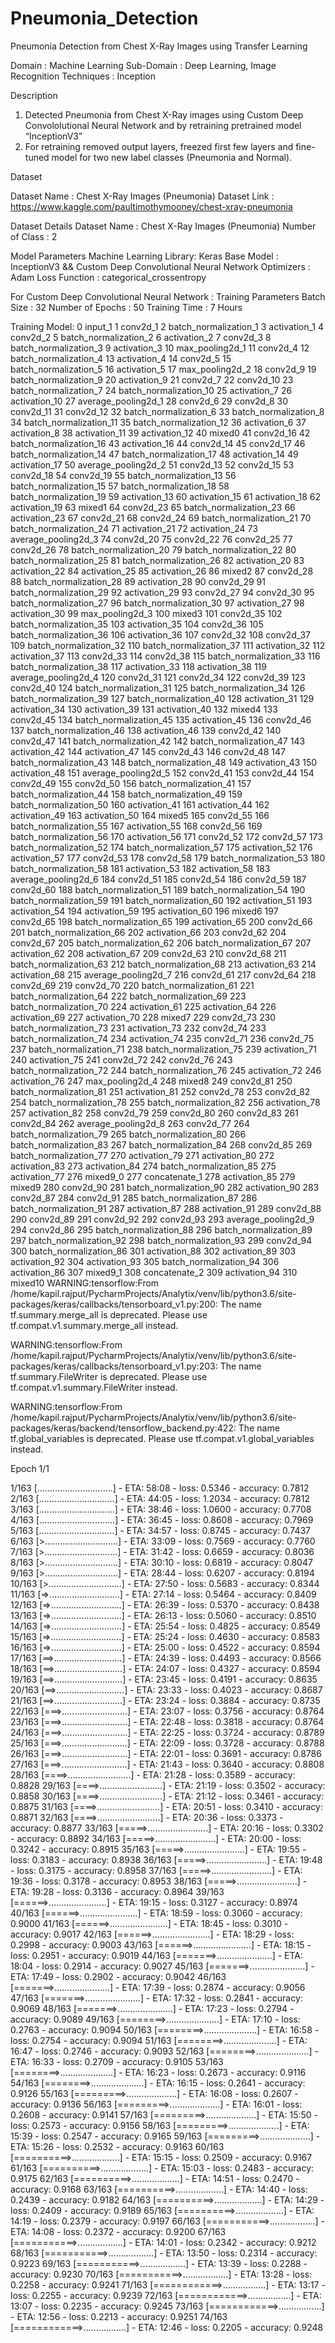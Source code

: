 # Pneumonia_Detection
Pneumonia Detection from Chest X-Ray Images using Transfer Learning

Domain             : Machine Learning
Sub-Domain         : Deep Learning, Image Recognition
Techniques         : Inception


Description

1. Detected Pneumonia from Chest X-Ray images using Custom Deep Convololutional Neural Network and by retraining pretrained model “InceptionV3” 
2. For retraining removed output layers, freezed first few layers and fine-tuned model for two new label classes (Pneumonia and Normal).



Dataset

Dataset Name     : Chest X-Ray Images (Pneumonia)
Dataset Link     : https://www.kaggle.com/paultimothymooney/chest-xray-pneumonia


Dataset Details
Dataset Name            : Chest X-Ray Images (Pneumonia)
Number of Class         : 2


Model Parameters
Machine Learning Library: Keras
Base Model              : InceptionV3 && Custom Deep Convolutional Neural Network
Optimizers              : Adam
Loss Function           : categorical_crossentropy

For Custom Deep Convolutional Neural Network : 
Training Parameters
Batch Size              : 32
Number of Epochs        : 50
Training Time           : 7 Hours



Training Model:
0 input_1
1 conv2d_1
2 batch_normalization_1
3 activation_1
4 conv2d_2
5 batch_normalization_2
6 activation_2
7 conv2d_3
8 batch_normalization_3
9 activation_3
10 max_pooling2d_1
11 conv2d_4
12 batch_normalization_4
13 activation_4
14 conv2d_5
15 batch_normalization_5
16 activation_5
17 max_pooling2d_2
18 conv2d_9
19 batch_normalization_9
20 activation_9
21 conv2d_7
22 conv2d_10
23 batch_normalization_7
24 batch_normalization_10
25 activation_7
26 activation_10
27 average_pooling2d_1
28 conv2d_6
29 conv2d_8
30 conv2d_11
31 conv2d_12
32 batch_normalization_6
33 batch_normalization_8
34 batch_normalization_11
35 batch_normalization_12
36 activation_6
37 activation_8
38 activation_11
39 activation_12
40 mixed0
41 conv2d_16
42 batch_normalization_16
43 activation_16
44 conv2d_14
45 conv2d_17
46 batch_normalization_14
47 batch_normalization_17
48 activation_14
49 activation_17
50 average_pooling2d_2
51 conv2d_13
52 conv2d_15
53 conv2d_18
54 conv2d_19
55 batch_normalization_13
56 batch_normalization_15
57 batch_normalization_18
58 batch_normalization_19
59 activation_13
60 activation_15
61 activation_18
62 activation_19
63 mixed1
64 conv2d_23
65 batch_normalization_23
66 activation_23
67 conv2d_21
68 conv2d_24
69 batch_normalization_21
70 batch_normalization_24
71 activation_21
72 activation_24
73 average_pooling2d_3
74 conv2d_20
75 conv2d_22
76 conv2d_25
77 conv2d_26
78 batch_normalization_20
79 batch_normalization_22
80 batch_normalization_25
81 batch_normalization_26
82 activation_20
83 activation_22
84 activation_25
85 activation_26
86 mixed2
87 conv2d_28
88 batch_normalization_28
89 activation_28
90 conv2d_29
91 batch_normalization_29
92 activation_29
93 conv2d_27
94 conv2d_30
95 batch_normalization_27
96 batch_normalization_30
97 activation_27
98 activation_30
99 max_pooling2d_3
100 mixed3
101 conv2d_35
102 batch_normalization_35
103 activation_35
104 conv2d_36
105 batch_normalization_36
106 activation_36
107 conv2d_32
108 conv2d_37
109 batch_normalization_32
110 batch_normalization_37
111 activation_32
112 activation_37
113 conv2d_33
114 conv2d_38
115 batch_normalization_33
116 batch_normalization_38
117 activation_33
118 activation_38
119 average_pooling2d_4
120 conv2d_31
121 conv2d_34
122 conv2d_39
123 conv2d_40
124 batch_normalization_31
125 batch_normalization_34
126 batch_normalization_39
127 batch_normalization_40
128 activation_31
129 activation_34
130 activation_39
131 activation_40
132 mixed4
133 conv2d_45
134 batch_normalization_45
135 activation_45
136 conv2d_46
137 batch_normalization_46
138 activation_46
139 conv2d_42
140 conv2d_47
141 batch_normalization_42
142 batch_normalization_47
143 activation_42
144 activation_47
145 conv2d_43
146 conv2d_48
147 batch_normalization_43
148 batch_normalization_48
149 activation_43
150 activation_48
151 average_pooling2d_5
152 conv2d_41
153 conv2d_44
154 conv2d_49
155 conv2d_50
156 batch_normalization_41
157 batch_normalization_44
158 batch_normalization_49
159 batch_normalization_50
160 activation_41
161 activation_44
162 activation_49
163 activation_50
164 mixed5
165 conv2d_55
166 batch_normalization_55
167 activation_55
168 conv2d_56
169 batch_normalization_56
170 activation_56
171 conv2d_52
172 conv2d_57
173 batch_normalization_52
174 batch_normalization_57
175 activation_52
176 activation_57
177 conv2d_53
178 conv2d_58
179 batch_normalization_53
180 batch_normalization_58
181 activation_53
182 activation_58
183 average_pooling2d_6
184 conv2d_51
185 conv2d_54
186 conv2d_59
187 conv2d_60
188 batch_normalization_51
189 batch_normalization_54
190 batch_normalization_59
191 batch_normalization_60
192 activation_51
193 activation_54
194 activation_59
195 activation_60
196 mixed6
197 conv2d_65
198 batch_normalization_65
199 activation_65
200 conv2d_66
201 batch_normalization_66
202 activation_66
203 conv2d_62
204 conv2d_67
205 batch_normalization_62
206 batch_normalization_67
207 activation_62
208 activation_67
209 conv2d_63
210 conv2d_68
211 batch_normalization_63
212 batch_normalization_68
213 activation_63
214 activation_68
215 average_pooling2d_7
216 conv2d_61
217 conv2d_64
218 conv2d_69
219 conv2d_70
220 batch_normalization_61
221 batch_normalization_64
222 batch_normalization_69
223 batch_normalization_70
224 activation_61
225 activation_64
226 activation_69
227 activation_70
228 mixed7
229 conv2d_73
230 batch_normalization_73
231 activation_73
232 conv2d_74
233 batch_normalization_74
234 activation_74
235 conv2d_71
236 conv2d_75
237 batch_normalization_71
238 batch_normalization_75
239 activation_71
240 activation_75
241 conv2d_72
242 conv2d_76
243 batch_normalization_72
244 batch_normalization_76
245 activation_72
246 activation_76
247 max_pooling2d_4
248 mixed8
249 conv2d_81
250 batch_normalization_81
251 activation_81
252 conv2d_78
253 conv2d_82
254 batch_normalization_78
255 batch_normalization_82
256 activation_78
257 activation_82
258 conv2d_79
259 conv2d_80
260 conv2d_83
261 conv2d_84
262 average_pooling2d_8
263 conv2d_77
264 batch_normalization_79
265 batch_normalization_80
266 batch_normalization_83
267 batch_normalization_84
268 conv2d_85
269 batch_normalization_77
270 activation_79
271 activation_80
272 activation_83
273 activation_84
274 batch_normalization_85
275 activation_77
276 mixed9_0
277 concatenate_1
278 activation_85
279 mixed9
280 conv2d_90
281 batch_normalization_90
282 activation_90
283 conv2d_87
284 conv2d_91
285 batch_normalization_87
286 batch_normalization_91
287 activation_87
288 activation_91
289 conv2d_88
290 conv2d_89
291 conv2d_92
292 conv2d_93
293 average_pooling2d_9
294 conv2d_86
295 batch_normalization_88
296 batch_normalization_89
297 batch_normalization_92
298 batch_normalization_93
299 conv2d_94
300 batch_normalization_86
301 activation_88
302 activation_89
303 activation_92
304 activation_93
305 batch_normalization_94
306 activation_86
307 mixed9_1
308 concatenate_2
309 activation_94
310 mixed10
WARNING:tensorflow:From /home/kapil.rajput/PycharmProjects/Analytix/venv/lib/python3.6/site-packages/keras/callbacks/tensorboard_v1.py:200: The name tf.summary.merge_all is deprecated. Please use tf.compat.v1.summary.merge_all instead.

WARNING:tensorflow:From /home/kapil.rajput/PycharmProjects/Analytix/venv/lib/python3.6/site-packages/keras/callbacks/tensorboard_v1.py:203: The name tf.summary.FileWriter is deprecated. Please use tf.compat.v1.summary.FileWriter instead.

WARNING:tensorflow:From /home/kapil.rajput/PycharmProjects/Analytix/venv/lib/python3.6/site-packages/keras/backend/tensorflow_backend.py:422: The name tf.global_variables is deprecated. Please use tf.compat.v1.global_variables instead.

Epoch 1/1

  1/163 [..............................] - ETA: 58:08 - loss: 0.5346 - accuracy: 0.7812
  2/163 [..............................] - ETA: 44:05 - loss: 1.2034 - accuracy: 0.7812
  3/163 [..............................] - ETA: 38:46 - loss: 1.0600 - accuracy: 0.7708
  4/163 [..............................] - ETA: 36:45 - loss: 0.8608 - accuracy: 0.7969
  5/163 [..............................] - ETA: 34:57 - loss: 0.8745 - accuracy: 0.7437
  6/163 [>.............................] - ETA: 33:09 - loss: 0.7569 - accuracy: 0.7760
  7/163 [>.............................] - ETA: 31:42 - loss: 0.6659 - accuracy: 0.8036
  8/163 [>.............................] - ETA: 30:10 - loss: 0.6819 - accuracy: 0.8047
  9/163 [>.............................] - ETA: 28:44 - loss: 0.6207 - accuracy: 0.8194
 10/163 [>.............................] - ETA: 27:50 - loss: 0.5683 - accuracy: 0.8344
 11/163 [=>............................] - ETA: 27:14 - loss: 0.5464 - accuracy: 0.8409
 12/163 [=>............................] - ETA: 26:39 - loss: 0.5370 - accuracy: 0.8438
 13/163 [=>............................] - ETA: 26:13 - loss: 0.5060 - accuracy: 0.8510
 14/163 [=>............................] - ETA: 25:54 - loss: 0.4825 - accuracy: 0.8549
 15/163 [=>............................] - ETA: 25:24 - loss: 0.4630 - accuracy: 0.8583
 16/163 [=>............................] - ETA: 25:00 - loss: 0.4522 - accuracy: 0.8594
 17/163 [==>...........................] - ETA: 24:39 - loss: 0.4493 - accuracy: 0.8566
 18/163 [==>...........................] - ETA: 24:07 - loss: 0.4327 - accuracy: 0.8594
 19/163 [==>...........................] - ETA: 23:45 - loss: 0.4191 - accuracy: 0.8635
 20/163 [==>...........................] - ETA: 23:33 - loss: 0.4023 - accuracy: 0.8687
 21/163 [==>...........................] - ETA: 23:24 - loss: 0.3884 - accuracy: 0.8735
 22/163 [===>..........................] - ETA: 23:07 - loss: 0.3756 - accuracy: 0.8764
 23/163 [===>..........................] - ETA: 22:48 - loss: 0.3818 - accuracy: 0.8764
 24/163 [===>..........................] - ETA: 22:25 - loss: 0.3724 - accuracy: 0.8789
 25/163 [===>..........................] - ETA: 22:09 - loss: 0.3728 - accuracy: 0.8788
 26/163 [===>..........................] - ETA: 22:01 - loss: 0.3691 - accuracy: 0.8786
 27/163 [===>..........................] - ETA: 21:43 - loss: 0.3640 - accuracy: 0.8808
 28/163 [====>.........................] - ETA: 21:28 - loss: 0.3589 - accuracy: 0.8828
 29/163 [====>.........................] - ETA: 21:19 - loss: 0.3502 - accuracy: 0.8858
 30/163 [====>.........................] - ETA: 21:12 - loss: 0.3461 - accuracy: 0.8875
 31/163 [====>.........................] - ETA: 20:51 - loss: 0.3410 - accuracy: 0.8871
 32/163 [====>.........................] - ETA: 20:36 - loss: 0.3373 - accuracy: 0.8877
 33/163 [=====>........................] - ETA: 20:16 - loss: 0.3302 - accuracy: 0.8892
 34/163 [=====>........................] - ETA: 20:00 - loss: 0.3242 - accuracy: 0.8915
 35/163 [=====>........................] - ETA: 19:55 - loss: 0.3183 - accuracy: 0.8938
 36/163 [=====>........................] - ETA: 19:48 - loss: 0.3175 - accuracy: 0.8958
 37/163 [=====>........................] - ETA: 19:36 - loss: 0.3178 - accuracy: 0.8953
 38/163 [=====>........................] - ETA: 19:28 - loss: 0.3136 - accuracy: 0.8964
 39/163 [======>.......................] - ETA: 19:15 - loss: 0.3127 - accuracy: 0.8974
 40/163 [======>.......................] - ETA: 18:59 - loss: 0.3060 - accuracy: 0.9000
 41/163 [======>.......................] - ETA: 18:45 - loss: 0.3010 - accuracy: 0.9017
 42/163 [======>.......................] - ETA: 18:29 - loss: 0.2998 - accuracy: 0.9003
 43/163 [======>.......................] - ETA: 18:15 - loss: 0.2951 - accuracy: 0.9019
 44/163 [=======>......................] - ETA: 18:04 - loss: 0.2914 - accuracy: 0.9027
 45/163 [=======>......................] - ETA: 17:49 - loss: 0.2902 - accuracy: 0.9042
 46/163 [=======>......................] - ETA: 17:39 - loss: 0.2874 - accuracy: 0.9056
 47/163 [=======>......................] - ETA: 17:32 - loss: 0.2841 - accuracy: 0.9069
 48/163 [=======>......................] - ETA: 17:23 - loss: 0.2794 - accuracy: 0.9089
 49/163 [========>.....................] - ETA: 17:10 - loss: 0.2763 - accuracy: 0.9094
 50/163 [========>.....................] - ETA: 16:58 - loss: 0.2754 - accuracy: 0.9094
 51/163 [========>.....................] - ETA: 16:47 - loss: 0.2746 - accuracy: 0.9093
 52/163 [========>.....................] - ETA: 16:33 - loss: 0.2709 - accuracy: 0.9105
 53/163 [========>.....................] - ETA: 16:23 - loss: 0.2673 - accuracy: 0.9116
 54/163 [========>.....................] - ETA: 16:15 - loss: 0.2641 - accuracy: 0.9126
 55/163 [=========>....................] - ETA: 16:08 - loss: 0.2607 - accuracy: 0.9136
 56/163 [=========>....................] - ETA: 16:01 - loss: 0.2608 - accuracy: 0.9141
 57/163 [=========>....................] - ETA: 15:50 - loss: 0.2573 - accuracy: 0.9156
 58/163 [=========>....................] - ETA: 15:39 - loss: 0.2547 - accuracy: 0.9165
 59/163 [=========>....................] - ETA: 15:26 - loss: 0.2532 - accuracy: 0.9163
 60/163 [==========>...................] - ETA: 15:15 - loss: 0.2509 - accuracy: 0.9167
 61/163 [==========>...................] - ETA: 15:03 - loss: 0.2483 - accuracy: 0.9175
 62/163 [==========>...................] - ETA: 14:51 - loss: 0.2470 - accuracy: 0.9168
 63/163 [==========>...................] - ETA: 14:40 - loss: 0.2439 - accuracy: 0.9182
 64/163 [==========>...................] - ETA: 14:29 - loss: 0.2409 - accuracy: 0.9189
 65/163 [==========>...................] - ETA: 14:19 - loss: 0.2379 - accuracy: 0.9197
 66/163 [===========>..................] - ETA: 14:08 - loss: 0.2372 - accuracy: 0.9200
 67/163 [===========>..................] - ETA: 14:01 - loss: 0.2342 - accuracy: 0.9212
 68/163 [===========>..................] - ETA: 13:50 - loss: 0.2314 - accuracy: 0.9223
 69/163 [===========>..................] - ETA: 13:39 - loss: 0.2288 - accuracy: 0.9230
 70/163 [===========>..................] - ETA: 13:28 - loss: 0.2258 - accuracy: 0.9241
 71/163 [============>.................] - ETA: 13:17 - loss: 0.2255 - accuracy: 0.9239
 72/163 [============>.................] - ETA: 13:07 - loss: 0.2235 - accuracy: 0.9245
 73/163 [============>.................] - ETA: 12:56 - loss: 0.2213 - accuracy: 0.9251
 74/163 [============>.................] - ETA: 12:46 - loss: 0.2205 - accuracy: 0.9248
